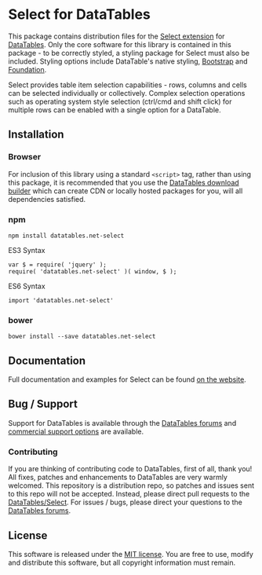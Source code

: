 # Select for DataTables 

This package contains distribution files for the [Select extension](https://datatables.net/extensions/Select) for [DataTables](https://datatables.net/). Only the core software for this library is contained in this package - to be correctly styled, a styling package for Select must also be included. Styling options include DataTable's native styling, [Bootstrap](http://getbootstrap.com) and [Foundation](http://foundation.zurb.com/).

Select provides table item selection capabilities - rows, columns and cells can be selected individually or collectively. Complex selection operations such as operating system style selection (ctrl/cmd and shift click) for multiple rows can be enabled with a single option for a DataTable.


## Installation

### Browser

For inclusion of this library using a standard `<script>` tag, rather than using this package, it is recommended that you use the [DataTables download builder](//datatables.net/download) which can create CDN or locally hosted packages for you, will all dependencies satisfied.

### npm

```
npm install datatables.net-select
```

ES3 Syntax
```
var $ = require( 'jquery' );
require( 'datatables.net-select' )( window, $ );
```

ES6 Syntax
```
import 'datatables.net-select'
```

### bower

```
bower install --save datatables.net-select
```



## Documentation

Full documentation and examples for Select can be found [on the website](https://datatables.net/extensions/select).

## Bug / Support

Support for DataTables is available through the [DataTables forums](//datatables.net/forums) and [commercial support options](//datatables.net/support) are available.


### Contributing

If you are thinking of contributing code to DataTables, first of all, thank you! All fixes, patches and enhancements to DataTables are very warmly welcomed. This repository is a distribution repo, so patches and issues sent to this repo will not be accepted. Instead, please direct pull requests to the [DataTables/Select](http://github.com/DataTables/Select). For issues / bugs, please direct your questions to the [DataTables forums](//datatables.net/forums).


## License

This software is released under the [MIT license](//datatables.net/license). You are free to use, modify and distribute this software, but all copyright information must remain.
